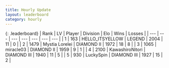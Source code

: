 ```yaml
---
title: Hourly Update
layout: leaderboard
category: hourly
---
```


{: .leaderboard}
| Rank | LV | Player | Division | Elo | Wins | Losses |
| --- | --- | --- | --- | --- | --- | --- |
| <span data-change="0">1</span> | 163 | <span title="ID: 528147">HELLO_ITSYELLOW</span> | LEGEND | <span data-change="0">2004</span> | <span data-change="0">11</span> | <span data-change="0">0</span> |
| <span data-change="0">2</span> | 1479 | <span title="ID: 315148">Mystia Lorelei</span> | DIAMOND II | <span data-change="-3">1972</span> | <span data-change="2">18</span> | <span data-change="1">8</span> |
| <span data-change="0">3</span> | 1065 | <span title="ID: 416373">miracle03</span> | DIAMOND II | <span data-change="0">1959</span> | <span data-change="0">9</span> | <span data-change="0">1</span> |
| <span data-change="0">4</span> | 2100 | <span title="ID: 164871">KawashiroNitori</span> | DIAMOND III | <span data-change="0">1940</span> | <span data-change="0">11</span> | <span data-change="0">5</span> |
| <span data-change="0">5</span> | 930 | <span title="ID: 498412">LuckySpin</span> | DIAMOND III | <span data-change="0">1927</span> | <span data-change="0">15</span> | <span data-change="0">2</span> |